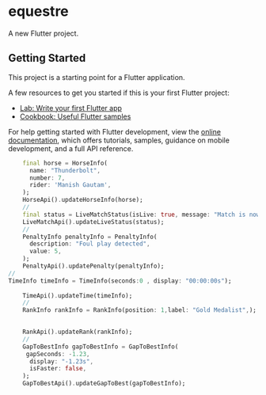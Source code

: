 # equestre

A new Flutter project.

## Getting Started

This project is a starting point for a Flutter application.

A few resources to get you started if this is your first Flutter project:

- [Lab: Write your first Flutter app](https://docs.flutter.dev/get-started/codelab)
- [Cookbook: Useful Flutter samples](https://docs.flutter.dev/cookbook)

For help getting started with Flutter development, view the
[online documentation](https://docs.flutter.dev/), which offers tutorials,
samples, guidance on mobile development, and a full API reference.

```dart
    final horse = HorseInfo(
      name: "Thunderbolt",
      number: 7,
      rider: 'Manish Gautam',
    );
    HorseApi().updateHorseInfo(horse);
    // 
    final status = LiveMatchStatus(isLive: true, message: "Match is now live!");
    LiveMatchApi().updateLiveStatus(status);
    // 
    PenaltyInfo penaltyInfo = PenaltyInfo(
      description: "Foul play detected",
      value: 5,
    );
    PenaltyApi().updatePenalty(penaltyInfo);
// 
TimeInfo timeInfo = TimeInfo(seconds:0 , display: "00:00:00s");
     
    TimeApi().updateTime(timeInfo);
    //
    RankInfo rankInfo = RankInfo(position: 1,label: "Gold Medalist",);

      
    RankApi().updateRank(rankInfo);
    //
    GapToBestInfo gapToBestInfo = GapToBestInfo(
     gapSeconds: -1.23,
      display: "-1.23s",
      isFaster: false,
    );
    GapToBestApi().updateGapToBest(gapToBestInfo);
```